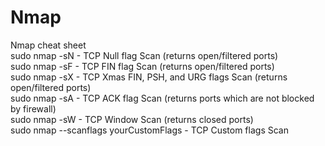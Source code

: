 # Nmap  
Nmap cheat sheet  
sudo nmap -sN - TCP Null flag Scan (returns open/filtered ports)  
sudo nmap -sF - TCP FIN flag Scan (returns open/filtered ports)  
sudo nmap -sX - TCP Xmas FIN, PSH, and URG flags Scan (returns open/filtered ports)  
sudo nmap -sA - TCP ACK flag Scan (returns ports which are not blocked by firewall)  
sudo nmap -sW - TCP Window Scan (returns closed ports)  
sudo nmap --scanflags yourCustomFlags - TCP Custom flags Scan  
